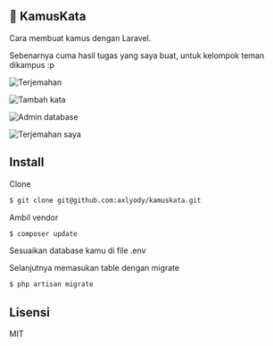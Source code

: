 ## :whale: KamusKata
Cara membuat kamus dengan Laravel.

Sebenarnya cuma hasil tugas yang saya buat, untuk kelompok teman dikampus :p

![Terjemahan](http://i.imgur.com/mKbq3UE.png)

![Tambah kata](http://i.imgur.com/zhSH9H6.png)

![Admin database](http://i.imgur.com/ggGI0Ek.png)

![Terjemahan saya](http://i.imgur.com/bTHJ5HG.png)

## Install

Clone 
```sh
$ git clone git@github.com:axlyody/kamuskata.git
```
Ambil vendor
```sh
$ composer update
```
Sesuaikan database kamu di file .env

Selanjutnya memasukan table dengan migrate
```sh
$ php artisan migrate
```

## Lisensi

MIT

